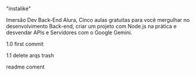 "instalike" 

Imersão Dev Back-End Alura, Cinco aulas gratuitas para você mergulhar no desenvolvimento Back-end, criar um projeto com Node.js na prática e desvendar APIs e Servidores com o Google Gemini.

1.0 first commit

1.1 delete arqs trash

readme coment

